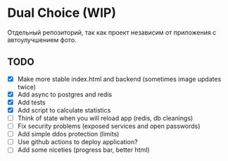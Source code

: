 # Dual Choice (WIP)

Отдельный репозиторий, так как проект независим от приложения с автоулучшением фото.

## TODO

- [x] Make more stable index.html and backend (sometimes image updates twice)
- [x] Add async to postgres and redis
- [x] Add tests
- [x] Add script to calculate statistics    
- [ ] Think of state when you will reload app (redis, db cleanings)
- [ ] Fix security problems (exposed services and open passwords)
- [ ] Add simple ddos protection (limits)
- [ ] Use github actions to deploy application?
- [ ] Add some niceties (progress bar, better html)
